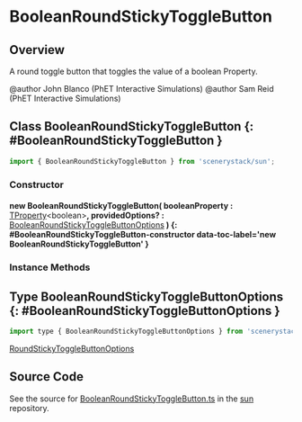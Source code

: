 # BooleanRoundStickyToggleButton

## Overview

A round toggle button that toggles the value of a boolean Property.

@author John Blanco (PhET Interactive Simulations)
@author Sam Reid (PhET Interactive Simulations)

## Class BooleanRoundStickyToggleButton {: #BooleanRoundStickyToggleButton }


```js
import { BooleanRoundStickyToggleButton } from 'scenerystack/sun';
```
### Constructor

#### new BooleanRoundStickyToggleButton( booleanProperty : <span style="font-weight: 400;">[TProperty](../axon/TProperty.md)&lt;<span style="color: hsla(calc(var(--md-hue) + 180deg),80%,40%,1);">boolean</span>&gt;</span>, providedOptions? : <span style="font-weight: 400;">[BooleanRoundStickyToggleButtonOptions](../sun/BooleanRoundStickyToggleButton.md#BooleanRoundStickyToggleButtonOptions)</span> ) {: #BooleanRoundStickyToggleButton-constructor data-toc-label='new BooleanRoundStickyToggleButton' }

### Instance Methods





## Type BooleanRoundStickyToggleButtonOptions {: #BooleanRoundStickyToggleButtonOptions }


```js
import type { BooleanRoundStickyToggleButtonOptions } from 'scenerystack/sun';
```


[RoundStickyToggleButtonOptions](../sun/RoundStickyToggleButton.md#RoundStickyToggleButtonOptions)



## Source Code

See the source for [BooleanRoundStickyToggleButton.ts](https://github.com/phetsims/sun/blob/main/js/buttons/BooleanRoundStickyToggleButton.ts) in the [sun](https://github.com/phetsims/sun) repository.
